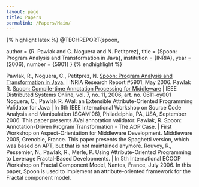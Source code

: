 ```yaml
---
layout: page
title: Papers
permalink: /Papers/Main/
---
```


{% highlight latex %}
@TECHREPORT{spoon,

  author = {R. Pawlak and C. Noguera and N. Petitprez},
  title = {Spoon: Program Analysis and Transformation in Java},
  institution = {INRIA},
  year = {2006},
  number = {5901}
}
{% endhighlight %}

Pawlak, R., Noguera, C., Petitprez, N. [Spoon: Program Analysis and Transformation in Java.](http://hal.inria.fr/inria-00071366) | INRIA Research Report #5901, May 2006.
Pawlak R. [Spoon: Compile-time Annotation Processing for Middleware](http://www.computer.org/csdl/mags/ds/index.html) | IEEE Distributed Systems Online, vol. 7, no. 11, 2006, art. no. 0611-oy001
Noguera, C., Pawlak R. AVal: an Extensible Attribute-Oriented Programming Validator for Java | In 6th IEEE International Workshop on Source Code Analysis and Manipulation (SCAM'06), Philadelphia, PA, USA, September 2006. This paper presents AVal annotation validator.
Pawlak, R. Spoon: Annotation-Driven Program Transformation - The AOP Case. | First Workshop on Aspect-Orientation for Middleware Development. Middleware 2005, Grenoble, France. This paper presents the Spaghetti version, which was based on APT, but that is not maintained anymore.
Rouvoy, R., Pessemier, N., Pawlak, R., Merle, P. Using Attribute-Oriented Programming to Leverage Fractal-Based Developments. | In 5th International ECOOP Workshop on Fractal Component Model, Nantes, France, July 2006. In this paper, Spoon is used to implement an attribute-oriented framework for the Fractal component model.